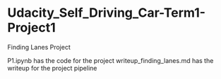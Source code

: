 # Udacity_Self_Driving_Car-Term1-Project1
Finding Lanes Project

P1.ipynb has the code for the project
writeup_finding_lanes.md has the writeup for the project pipeline

